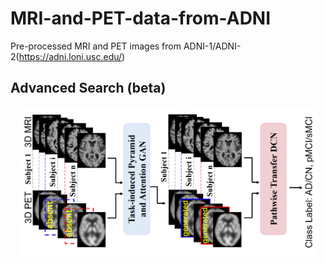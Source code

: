 # MRI-and-PET-data-from-ADNI
Pre-processed MRI and PET images from ADNI-1/ADNI-2(https://adni.loni.usc.edu/)

## Advanced Search (beta)
<p align="center">
  <img src="https://github.com/xiaoxingxingkz/TPA-GAN/blob/main/Figure_in_paper/Fig1.png" width="480">
</p>
